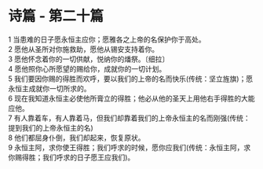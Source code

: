 # 诗篇 - 第二十篇
  
 1 当患难的日子愿永恒主应你；愿雅各之上帝的名保护你于高处。  
 2 愿他从圣所对你施救助，愿他从锡安支持着你。  
 3 愿他怀念着你的一切供献，悦纳你的燔祭。〔细拉〕  
 4 愿他照你心所愿望的赐给你，成就你的一切计划。  
 5 我们要因你赐的得胜而欢呼，要以我们的上帝的名而快乐(传统：坚立旌旗)；愿永恒主成就你一切所求的。  
 6 现在我知道永恒主必使他所膏立的得胜；他必从他的圣天上用他右手得胜的大能应他。  
 7 有人靠着车，有人靠着马，但我们却靠着我们的上帝永恒主的名而刚强(传统：提到我们的上帝永恒主的名)  
 8 他们都屈身仆倒，我们却起来，恢复原状。  
 9 永恒主阿，求你使王得胜；我们呼求的时候，愿你应我们(传统：永恒主阿，求你赐得胜；我们呼求的日子愿王应我们)。